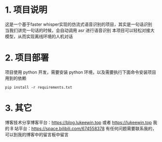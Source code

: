 # 1. 项目说明
这是一个基于faster whisper实现的仿流式语音识别的项目，其实是一句话识别
当我们讲完一句话的时候，会自动调用 asr 进行语音识别
本项目可以轻松对接大模型，从而实现离线环境的人机对话
# 2. 项目部署
项目使用 python 开发，需要安装 python 环境，以及需要执行下面命令安装项目用到的依赖
```shell
pip install -r requirements.txt
```
# 3. 其它
博客技术分享博客平台：https://blog.lukeewin.top 或者 https://lukeewin.top
我的 B 站平台：https://space.bilibili.com/674558378
有任何问题需要联系我的，可以到我的博客中的留言板中留言